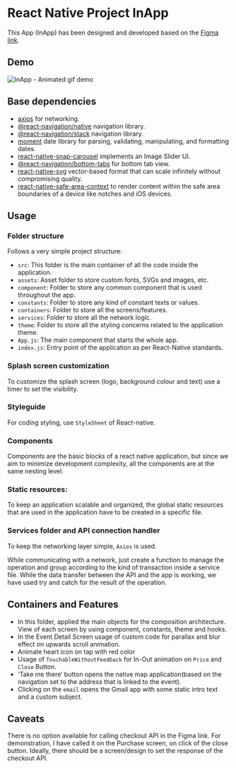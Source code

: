 # React Native Project InApp

This App (InApp) has been designed and developed based on the [Figma link](https://www.figma.com/file/GNUmBwk2x8Eq28KyvA4Y0v/Mobile-Dev-Test?node-id=3665%3A11).

## Demo

![InApp - Animated gif demo](demo/demo.gif)

## Base dependencies

- [axios](https://github.com/axios/axios) for networking.
- [@react-navigation/native](https://github.com/react-navigation/react-navigation) navigation library.
- [@react-navigation/stack](https://github.com/react-navigation/react-navigation) navigation library.
- [moment](https://github.com/moment/moment) date library for parsing, validating, manipulating, and formatting dates.
- [react-native-snap-carousel](https://github.com/meliorence/react-native-snap-carousel) implements an Image Slider UI.
- [@react-navigation/bottom-tabs](https://www.npmjs.com/package/@react-navigation/bottom-tabs) for bottom tab view.
- [react-native-svg](https://github.com/react-native-svg/react-native-svg) vector-based format that can scale infinitely without compromising quality.
- [react-native-safe-area-context](https://github.com/th3rdwave/react-native-safe-area-context) to render content within the safe area boundaries of a device like notches and iOS devices.

## Usage

### Folder structure

Follows a very simple project structure:

  - `src`: This folder is the main container of all the code inside the application.
  - `assets`: Asset folder to store custom fonts, SVGs and images, etc.
  - `component`: Folder to store any common component that is used throughout the app.
  - `constants`: Folder to store any kind of constant texts or values.
  - `containers`: Folder to store all the screens/features.
  - `services`: Folder to store all the network logic.
  - `theme`: Folder to store all the styling concerns related to the application theme.
  - `App.js`: The main component that starts the whole app.
  - `index.js`: Entry point of the application as per React-Native standards.

### Splash screen customization

To customize the splash screen (logo, background colour and text) use a timer to set the visibility.

### Styleguide

For coding styling, use `StyleSheet` of React-native.

### Components

Components are the basic blocks of a react native application, but since we aim to minimize development complexity, all the components are at the same nesting level.

### Static resources:

To keep an application scalable and organized, the global static resources that are used in the application have to be created in a specific file.

### Services folder and API connection handler

To keep the networking layer simple, `Axios` is used.

While communicating with a network, just create a function to manage the operation and group according to the kind of transaction inside a service file.
While the data transfer between the API and the app is working, we have used try and catch for the result of the operation.

## Containers and Features

- In this folder, applied the main objects for the composition architecture. View of each screen by using component, constants, theme and hooks.
- In the Event Detail Screen usage of custom code for parallax and blur effect on upwards scroll animation.
- Animate heart icon on tap with red color
- Usage of `TouchableWithoutFeedback` for In-Out animation on `Price` and `Close` Button.
- ‘Take me there’ button opens the native map application(based on the navigation set to the address that is linked to the event).
- Clicking on the `email` opens the Gmail app with some static intro text and a custom subject.

## Caveats
There is no option available for calling checkout API in the Figma link. For demonstration, I have called it on the Purchase screen, on click of the close button.
Ideally, there should be a screen/design to set the response of the checkout API.



